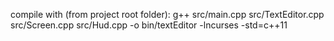 compile with (from project root folder):
g++ src/main.cpp src/TextEditor.cpp src/Screen.cpp src/Hud.cpp -o bin/textEditor -lncurses -std=c++11
